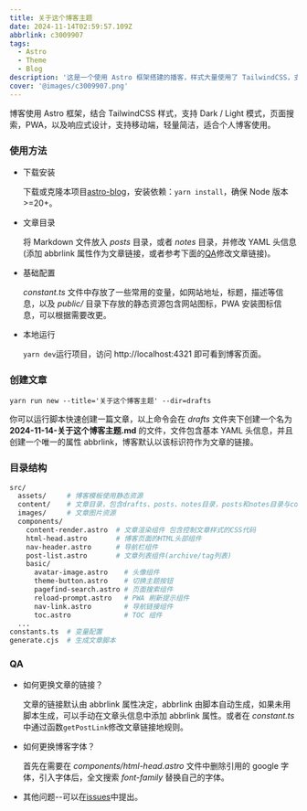 ```yaml
---
title: 关于这个博客主题
date: 2024-11-14T02:59:57.109Z
abbrlink: c3009907
tags:
  - Astro
  - Theme
  - Blog
description: '这是一个使用 Astro 框架搭建的播客，样式大量使用了 TailwindCSS，支持标签，toc, dark/light 模式，页面搜索，PWA 等功能，页面简单，响应式设计，适合个人博客使用。'
cover: '@images/c3009907.png'
---
```


博客使用 Astro 框架，结合 TailwindCSS 样式，支持 Dark / Light 模式，页面搜索，PWA，以及响应式设计，支持移动端，轻量简洁，适合个人博客使用。

### 使用方法

- 下载安装

  下载或克隆本项目[astro-blog](https://github.com/babybluue/astro-blog)，安装依赖：`yarn install`，确保 Node 版本>=20+。

- 文章目录

  将 Markdown 文件放入 _posts_ 目录，或者 _notes_ 目录，并修改 YAML 头信息 (添加 abbrlink 属性作为文章链接，或者参考下面的[QA](#qa)修改文章链接)。

- 基础配置

  _constant.ts_ 文件中存放了一些常用的变量，如网站地址，标题，描述等信息，以及 _public/_ 目录下存放的静态资源包含网站图标，PWA 安装图标信息，可以根据需要改更。

- 本地运行

  `yarn dev`运行项目，访问 http://localhost:4321 即可看到博客页面。

### 创建文章

`yarn run new --title='关于这个博客主题' --dir=drafts`

你可以运行脚本快速创建一篇文章，以上命令会在 _drafts_ 文件夹下创建一个名为 **2024-11-14-关于这个博客主题.md** 的文件，文件包含基本 YAML 头信息，并且创建一个唯一的属性 abbrlink，博客默认以该标识符作为文章的链接。

### 目录结构

```bash
src/
  assets/     # 博客模板使用静态资源
  content/    # 文章目录，包含drafts、posts、notes目录，posts和notes目录与config.ts对应
  images/     # 文章图片资源
  components/
    content-render.astro  # 文章渲染组件 包含控制文章样式的CSS代码
    html-head.astro       # 博客页面的HTML头部组件
    nav-header.astro      # 导航栏组件
    post-list.astro       # 文章列表组件(archive/tag列表)
    basic/
      avatar-image.astro    # 头像组件
      theme-button.astro    # 切换主题按钮
      pagefind-search.astro # 页面搜索组件
      reload-prompt.astro   # PWA 刷新提示组件
      nav-link.astro        # 导航链接组件
      toc.astro             # TOC 组件
  ...
constants.ts  # 变量配置
generate.cjs  # 生成文章脚本
```

### QA

- 如何更换文章的链接？

  文章的链接默认由 abbrlink 属性决定，abbrlink 由脚本自动生成，如果未用脚本生成，可以手动在文章头信息中添加 abbrlink 属性。或者在 _constant.ts_ 中通过函数`getPostLink`修改文章链接地规则。

- 如何更换博客字体？

  首先在需要在 _components/html-head.astro_ 文件中删除引用的 google 字体，引入字体后，全文搜索 _font-family_ 替换自己的字体。

- 其他问题--可以在[issues](https://github.com/babybluue/astro-blog/issues)中提出。
